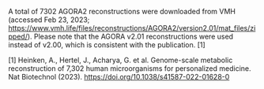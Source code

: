 A total of 7302 AGORA2 reconstructions were downloaded from VMH (accessed Feb 23, 2023; https://www.vmh.life/files/reconstructions/AGORA2/version2.01/mat_files/zipped/). Please note that the AGORA v2.01 reconstructions were used instead of v2.00, which is consistent with the publication. [1]


[1] Heinken, A., Hertel, J., Acharya, G. et al. Genome-scale metabolic reconstruction of 7,302 human microorganisms for personalized medicine. Nat Biotechnol (2023). https://doi.org/10.1038/s41587-022-01628-0